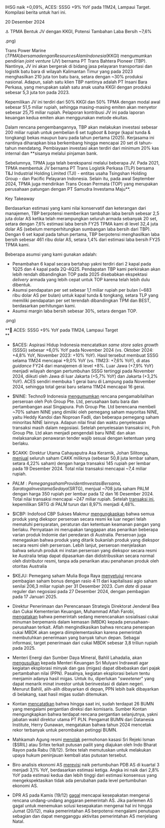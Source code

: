 IHSG naik +0,09%, ACES: SSSG +9% YoY pada 11M24, Lampaui Target. Kompilasi berita untuk hari ini.

20 Desember 2024

⚓ TPMA Bentuk JV dengan KKGI, Potensi Tambahan Laba Bersih ~7,6%

.png)

Trans Power Marine ($TPMA) bersama dengan Resources Alam Indonesia ($KKGI) mengumumkan pendirian _joint venture_ (JV) bernama PT Trans Bahtera Pioneer (TBP). Nantinya, JV ini akan bergerak di bidang jasa pelayaran transportasi dan logistik batu bara di wilayah Kalimantan Timur yang pada 2023 menghasilkan 210 juta ton batu bara, setara dengan ~30% produksi nasional. Adapun, salah satu klien TBP nantinya adalah PT Insani Bara Perkasa, yang merupakan salah satu anak usaha KKGI dengan produksi sebesar 5,3 juta ton pada 2023.

Kepemilikan JV ini terdiri dari 50% KKGI dan 50% TPMA dengan modal awal sebesar 51,5 miliar rupiah, sehingga masing-masing emiten akan menyetor sebesar 25,75 miliar rupiah. Pelaporan kontribusi JV ini pada laporan keuangan kedua emiten akan menggunakan metode ekuitas.

Dalam rencana pengembangannya, TBP akan melakukan investasi sebesar 200 miliar rupiah untuk pembelian 6 set _tugboat_ & _barge_ (kapal tunda & tongkang) bekas maupun baru pada tahun pertama (2025). Kerjasama ini nantinya diharapkan bisa berkembang hingga mencapai 20 set di tahun-tahun mendatang. Pembiayaan investasi akan terdiri dari minimum 20% kas internal dan \*\*sisanya melalui pinjaman bank.

Sebelumnya, TPMA juga telah berekspansi melalui beberapa JV. Pada 2021, TPMA membentuk JV bernama PT Trans Logistik Perkasa (TLP) bersama T&J Industrial Holding Limited (TJI) - entitas usaha Tsingshan Holding Group - dan Pacific Pelayaran Indonesia. Selain itu, pada awal September 2024, TPMA juga mendirikan Trans Ocean Permata (TOP) yang merupakan perusahaan patungan dengan PT Samudra Investama Maju\*\*.

Key Takeaway

Berdasarkan estimasi yang kami nilai konservatif dan keterangan dari manajemen, TBP berpotensi memberikan tambahan laba bersih sebesar 2,5 juta dolar AS ketika telah merampungkan seluruh armada sebanyak 20 set, setara dengan 7,6% estimasi laba bersih FY25 TPMA kami di level 32,4 juta dolar AS (sebelum memperhitungkan sumbangan laba bersih dari TBP). Dengan 6 set kapal pada tahun pertama, TBP berpotensi menghasilkan laba bersih sebesar 461 ribu dolar AS, setara 1,4% dari estimasi laba bersih FY25 TPMA kami.

Beberapa asumsi yang kami gunakan adalah:

- Penambahan 6 kapal secara bertahap yakni terdiri dari 2 kapal pada 1Q25 dan 4 kapal pada 2Q-4Q25. Pendapatan TBP kami perkirakan akan lebih rendah dibandingkan TOP pada 2025 disebabkan ekspektasi _delivery_ armada yang lebih cepat untuk TOP karena telah lebih dulu dibentuk.
- Asumsi pendapatan per set sebesar 1,1 miliar rupiah per bulan (~683 ribu dolar AS per bulan) untuk kapal tunda & tongkang, setara TLP yang memiliki pendapatan per set terendah dibandingkan TPM dan BEST, berdasarkan perhitungan kami.
- Asumsi margin laba bersih sebesar 30%, setara dengan TOP.

.png)

**🔨 ACES: SSSG +9% YoY pada 11M24, Lampaui Target  
**

- $ACES: Aspirasi Hidup Indonesia mencatatkan _same store sales growth_ (SSSG) sebesar +6,0% YoY pada November 2024 (vs. Oktober 2024: +4,8% YoY, November 2023: +10% YoY). Hasil tersebut membuat SSSG selama 11M24 mencapai +9,0% YoY (vs. 11M23: +7,6% YoY), di atas _guidance_ FY24 dari manajemen di level +8%. Luar Jawa (+7,9% YoY) menjadi wilayah dengan pertumbuhan SSSG tertinggi pada November 2024, diikuti oleh Jawa di luar Jakarta (+5,7% YoY) dan Jakarta (+3,2% YoY). ACES sendiri membuka 1 gerai baru di Lampung pada November 2024, sehingga total gerai baru selama 11M24 mencapai 16 gerai.
- $NINE: Techno9 Indonesia [mengumumkan](https://emitten-announcement.stockbit.com/attachments/f-31830462-0_NINE_Laporan_Informasi_dan_Fakta_Material_31830462_lamp1.pdf) rencana pengamabilalihan perseroan oleh Poh Group Pte. Ltd, perusahaan batu bara dan pertambangan asal Singapura. Poh Group Pte. Ltd berencana membeli ~70% saham NINE yang dimiliki oleh pemegang saham mayoritas NINE, yaitu Heddy Kandoi dan Noproan Fadli, dan beberapa pemegang saham minoritas NINE lainnya. Adapun nilai final dan waktu penyelesaian transaksi masih dalam negosiasi. Setelah penyelesaian transaksi ini, Poh Group Pte. Ltd akan menjadi pengendali baru NINE dan akan melaksanakan penawaran tender wajib sesuai dengan ketentuan yang berlaku.
- $CAKK: Direktur Utama Cahayaputra Asa Keramik, Johan Silitonga, [menjual](https://emitten-announcement.stockbit.com/attachments/f-31830421-0_CAKK_Laporan_Kepemilikan_atau_Setiap_Perubahan_Kepemilikan_Saham_Perusahaan_Terbuka_31830421.pdf) seluruh saham CAKK miliknya (sebesar 50,8 juta lembar saham, setara 4,22% saham) dengan harga transaksi 145 rupiah per lembar pada 19 Desember 2024. Total nilai transaksi mencapai ~7,4 miliar rupiah.
- $PALM: Pemegang saham Provident Investasi Bersama, Saratoga Investama Sedaya ($SRTG), menjual ~708 juta saham PALM dengan harga 350 rupiah per lembar pada 12 dan 16 Desember 2024. Total nilai transaksi mencapai ~247 miliar rupiah. Setelah [transaksi ini](https://www.idx.co.id/StaticData/NewsAndAnnouncement/ANNOUNCEMENTSTOCK/From_EREP/202412/50433a2db3_272af0f257.pdf), kepemilikan SRTG di PALM turun dari 8,97% menjadi 4,48%.
- $ICBP: Indofood CBP Sukses Makmur [mengungkapkan](https://emitten-announcement.stockbit.com/attachments/f-31830219-0_ICBP_Tanggapan_atas_Permintaan_Penjelasan_Bursa_31830219_lamp1.pdf) bahwa semua produk yang diekspor perseroan secara resmi ke luar negeri telah mematuhi persyaratan, peraturan dan ketentuan keamanan pangan yang berlaku. Pernyataan ini merupakan tanggapan atas penarikan beberapa varian produk Indomie dari peredaran di Australia. Perseroan juga menegaskan bahwa produk yang ditarik bukanlah produk yang diekspor secara resmi oleh perseroan. Lebih lanjut, perseroan menjelaskan bahwa seluruh produk mi instan perseroan yang diekspor secara resmi ke Australia tetap dapat dipasarkan dan didistribusikan secara normal oleh distributor resmi, tanpa ada penarikan atau penahanan produk oleh otoritas Australia
- $KEJU: Pemegang saham Mulia Boga Raya [menyetujui](https://www.idx.co.id/StaticData/NewsAndAnnouncement/ANNOUNCEMENTSTOCK/From_EREP/202412/c98195005e_6b06c3ec1c.pdf) rencana pembagian saham bonus dengan rasio 4:11 dari kapitalisasi agio saham senilai 206,3 miliar rupiah per 31 Desember 2023. _Cum date_ di pasar reguler dan negosiasi pada 27 Desember 2024, dengan pembagian pada 17 Januari 2025.

- Direktur Penerimaan dan Perencanaan Strategis Direktorat Jenderal Bea dan Cukai Kementerian Keuangan, Muhammad Aflah Farobi, [mengatakan](https://epaper.kontan.co.id/player/harian/2024/12/20) bahwa pemerintah sedang merencanakan sosialisasi cukai minuman berpemanis dalam kemasan (MBDK) kepada perusahaan-perusahaan terkait. Aflah mengindikasikan bahwa rencana penerapan cukai MBDK akan segera diimplementasikan karena pemerintah membutuhkan penerimaan yang banyak tahun depan. Sebagai informasi, target penerimaan dari cukai MBDK sebesar 3,8 triliun rupiah pada 2025.
- Menteri Energi dan Sumber Daya Mineral, Bahlil Lahadalia, akan [mengusulkan](https://epaper.investor.id/files/2024/12/20/7d7b5b15abdb4447a932d238dd6eb721.html) kepada Menteri Keuangan Sri Mulyani Indrawati agar kegiatan eksplorasi minyak dan gas (migas) dapat dibebaskan dari pajak pertambahan nilai (PPN). Pasalnya, kegiatan eksplorasi belum tentu menjamin adanya hasil migas. Untuk itu, diperlukan "_sweetener_" yang dapat menarik minat investor untuk berinvestasi di dalam negeri. Menurut Bahlil, alih-alih dibayarkan di depan, PPN lebih baik dibayarkan di belakang, saat hasil migas sudah ditemukan.
- Kontan [mencatatkan](https://epaper.kontan.co.id/player/harian/2024/12/20) bahwa hingga saat ini, sudah terdapat 26 BUMN yang mengalami pergantian direksi dan komisaris. Sumber Kontan mengungkapkan bahwa terdapat rencana pergantian selanjutnya, yakni jabatan wakil direktur utama PT PLN. Pengamat BUMN dari Datanesia Institute, Herry Gunawan, mengatakan bahwa tahun 2024 mencetak rekor terbanyak untuk perombakan petinggi BUMN.
- Mahkamah Agung resmi [menolak](https://www.cnbcindonesia.com/market/20241220092327-17-597554/diputus-pailit-sritex--sril--belum-menyerah-bakal-ajukan-pk) permohonan kasasi Sri Rejeki Isman ($SRIL) atau Sritex terkait putusan pailit yang diajukan oleh Indo Bharat Rayon pada Rabu (18/12). Sritex telah memutuskan untuk melakukan upaya hukum peninjauan kembali atas putusan tersebut.
- Biro analisis ekonomi AS [merevisi](https://www.reuters.com/markets/us/us-third-quarter-economic-growth-revised-higher-2024-12-19/) naik pertumbuhan PDB AS di kuartal 3 menjadi 3,1% YoY, berdasarkan estimasi ketiga. Angka ini naik dari 2,8% YoY pada estimasi kedua dan lebih tinggi dari estimasi konsensus yang mengekspektasikan tidak ada perubahan pada level pertumbuhan ekonomi AS.
- DPR AS pada Kamis (19/12) [gagal](https://www.reuters.com/world/us/us-congress-has-two-days-avert-shutdown-after-trump-rejects-spending-bill-2024-12-19/) mencapai kesepakatan mengenai rencana undang-undang anggaran pemerintah AS. Jika parlemen AS gagal untuk menemukan solusi kesepakatan mengenai hal ini hingga Jumat (20/12), maka pemerintahan AS berpotensi mengalami penutupan sebagian dan dapat mengganggu aktivitas pemerintahan AS menjelang Natal.
